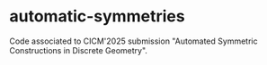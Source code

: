 # automatic-symmetries
Code associated to CICM'2025 submission "Automated Symmetric Constructions in Discrete Geometry".
